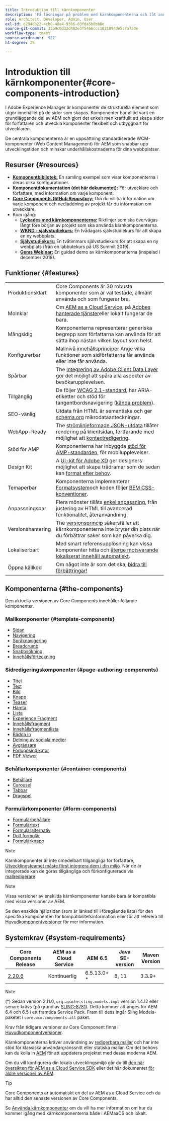 ```yaml
---
title: Introduktion till kärnkomponenter
description: 'Få lösningar på problem med kärnkomponenterna och låt andra skapa element i AEM. '
role: Architect, Developer, Admin, User
exl-id: d294db22-4cb0-48a4-9366-03fda5b8bb8e
source-git-commit: 35b9c0d32d402e3f5466ccc1021094de5c7a750e
workflow-type: tm+mt
source-wordcount: '927'
ht-degree: 2%

---
```


# Introduktion till kärnkomponenter{#core-components-introduction}

I Adobe Experience Manager är komponenter de strukturella element som utgör innehållet på de sidor som skapas. Komponenter har alltid varit en grundläggande del av AEM och gjort det enkelt men kraftfullt att skapa sidor för författaren och utveckla komponenter flexibelt och utbyggbart för utvecklaren.

De centrala komponenterna är en uppsättning standardiserade WCM-komponenter (Web Content Management) för AEM som snabbar upp utvecklingstiden och minskar underhållskostnaderna för dina webbplatser.

## Resurser {#resources}

* **[Komponentbibliotek:](https://www.adobe.com/go/aem_cmp_library)** En samling exempel som visar komponenterna i deras olika konfigurationer.
* **Komponentdokumentation (det här dokumentet):** För utvecklare och författare, med information om varje komponent.
* **[Core Components GitHub Repository:](https://github.com/adobe/aem-core-wcm-components)** Om du vill ha information om varje komponent och nedladdning av projekt får du information om utvecklare.
* Kom igång:
   * **[Lyckades med kärnkomponenterna:](/help/developing/success.md)** Riktlinjer som ska övervägas långt före början av projekt som ska använda kärnkomponenterna.
   * **[WKND - självstudiekurs:](https://experienceleague.adobe.com/docs/experience-manager-learn/getting-started-wknd-tutorial-develop/overview.html)** En tvådagars självstudiekurs för att skapa en ny webbplats.
   * **[Självstudiekurs:](https://expleague.azureedge.net/labs/L767/index.html)** En tvåtimmars självstudiekurs för att skapa en ny webbplats (från en labbutekurs på US Summit 2019).
   * **[Gems Webinar:](https://helpx.adobe.com/experience-manager/kt/eseminars/gems/AEM-Core-Components.html)** En guidad demo av kärnkomponenterna (inspelad i december 2018).

## Funktioner {#features}

|  |  |
|---|---|
| Produktionsklart | Core Components är 30 robusta komponenter som är väl testade, allmänt använda och som fungerar bra. |
| Molnklar | Om [AEM as a Cloud Service](https://experienceleague.adobe.com/docs/experience-manager-cloud-service/landing/home.html), på [Adobes hanterade tjänster](https://github.com/adobe/aem-project-archetype/tree/master/src/main/archetype/dispatcher.ams)eller lokalt fungerar de bara. |
| Mångsidig | Komponenterna representerar generiska begrepp som författarna kan använda för att sätta ihop nästan vilken layout som helst. |
| Konfigurerbar | Mallnivå [innehållsprinciper](https://experienceleague.adobe.com/docs/experience-manager-cloud-service/content/implementing/developing/full-stack/components-templates/templates.html#content-policies) Ange vilka funktioner som sidförfattarna får använda eller inte får använda. |
| Spårbar | The [Integrering av Adobe Client Data Layer](/help/developing/data-layer/overview.md) gör det möjligt att spåra alla aspekter av besökarupplevelsen. |
| Tillgänglig | De följer [WCAG 2.1-standard](https://www.w3.org/TR/WCAG21/), har ARIA-etiketter och stöd för tangentbordsnavigering ([kända problem](https://github.com/adobe/aem-core-wcm-components/issues?utf8=✓&amp;q=is%3Aissue+is%3Aopen+accessibility+in%3Atitle)). |
| SEO-vänlig | Utdata från HTML är semantiska och ger [schema.org](https://schema.org) mikrodataanteckningar. |
| WebApp-Ready | The [strömlinjeformade JSON-utdata](https://experienceleague.adobe.com/docs/experience-manager-learn/foundation/development/develop-sling-model-exporter.html) tillåter rendering på klientsidan, fortfarande med möjlighet att [kontextredigering](https://experienceleague.adobe.com/docs/experience-manager-learn/sites/spa-editor/spa-editor-framework-feature-video-use.html). |
| Stöd för AMP | Komponenterna har inbyggda [stöd för AMP-standarden,](/help/developing/amp.md) för mobilupplevelser. |
| Design Kit | A [UI-kit för Adobe XD](https://experienceleague.adobe.com/docs/experience-manager-learn/assets/AEM-CoreComponents-UI-Kit.xd) ger designers möjlighet att skapa trådramar som de sedan kan [format efter behov](https://github.com/adobe/aem-guides-wknd/releases/download/aem-guides-wknd-0.0.2/AEM_UI-kit-WKND.xd). |
| Temaperbar | Komponenterna implementerar [Formatsystem](https://experienceleague.adobe.com/docs/experience-manager-cloud-service/content/sites/authoring/features/style-system.html)och koden följer [BEM CSS-konventioner](http://getbem.com/). |
| Anpassningsbar | Flera mönster tillåts [enkel anpassning](developing/customizing.md), från justering av HTML till avancerad funktionalitet, återanvändning. |
| Versionshantering | The [versionsprincip](https://github.com/adobe/aem-core-wcm-components/wiki/Versioning-policies) säkerställer att kärnkomponenterna inte bryter din plats när du förbättrar saker som kan påverka dig. |
| Lokaliserbart | Med smart referensupplösning kan vissa komponenter hitta och [återge motsvarande lokaliserat innehåll automatiskt](get-started/localization.md). |
| Öppna källkod | Om något inte är som det ska, [bidra till förbättringar!](https://github.com/adobe/aem-core-wcm-components/blob/master/CONTRIBUTING.md) |

## Komponenterna {#the-components}

Den aktuella versionen av Core Components innehåller följande komponenter.

### Mallkomponenter {#template-components}

* [Sidan](components/page.md)
* [Navigering](components/navigation.md)
* [Språknavigering](components/language-navigation.md)
* [Breadcrumb](components/breadcrumb.md)
* [Snabbsökning](components/quick-search.md)
* [Innehållsförteckning](components/tableofcontents.md)

### Sidredigeringskomponenter {#page-authoring-components}

* [Titel](components/title.md)
* [Text](components/text.md)
* [Bild](components/image.md)
* [Knapp](components/button.md)
* [Teaser](components/teaser.md)
* [Hämta](components/download.md)
* [Lista](components/list.md)
* [Experience Fragment](components/experience-fragment.md)
* [Innehållsfragment](components/content-fragment-component.md)
* [Innehållsfragmentlista](components/content-fragment-list.md)
* [Bädda in](components/embed.md)
* [Delning av sociala medier](components/sharing.md)
* [Avgränsare](components/separator.md)
* [Förloppsindikator](components/progress-bar.md)
* [PDF Viewer](components/pdf-viewer.md)

### Behållarkomponenter {#container-components}

* [Behållare](components/container.md)
* [Carousel](components/carousel.md)
* [Tabbar](components/tabs.md)
* [Dragspel](components/accordion.md)

### Formulärkomponenter {#form-components}

* [Formulärbehållare](components/forms/form-container.md)
* [Formulärtext](components/forms/form-text.md)
* [Formuläralternativ](components/forms/form-options.md)
* [Dolt formulär](components/forms/form-hidden.md)
* [Formulärknapp](components/forms/form-button.md)

>[!NOTE]
>
>Kärnkomponenter är inte omedelbart tillgängliga för författare, [Utvecklingsteamet måste först integrera dem i din miljö](get-started/using.md). När de är integrerade kan de göras tillgängliga och förkonfigurerade via [mallredigerare](https://experienceleague.adobe.com/docs/experience-manager-cloud-service/sites/authoring/features/templates.html).

>[!NOTE]
>
>Vissa versioner av enskilda kärnkomponenter kanske bara är kompatibla med vissa versioner av AEM.
>
>Se den enskilda hjälpsidan (som är länkad till i föregående lista) för den specifika komponenten för kompatibilitetsinformation eller för att referera till [Huvudkomponentversioner](versions.md) för mer information.

## Systemkrav {#system-requirements}

| Core Components Release | AEM as a Cloud Service | AEM 6.5 | Java SE-version | Maven Version |
|---------|---------|---------|---------|---------|
| [2.20.6](https://github.com/adobe/aem-core-wcm-components/releases/tag/core.wcm.components.reactor-2.20.6) | Kontinuerlig | 6.5.13.0+ * | 8, 11 | 3.3.9+ |

>[!NOTE]
>
>(*) Sedan version 2.11.0, `org.apache.sling.models.impl` version 1.4.12 eller senare krävs (på grund av [SLING-8781](https://issues.apache.org/jira/browse/SLING-8781)). Detta kommer att anges för AEM 6.4 och 6.5 i ett framtida Service Pack. Fram till dess ingår Sling Models-paketet i `core.wcm.components.all` paket.

Krav från tidigare versioner av Core Component finns i [Huvudkomponentversioner](versions.md).

Kärnkomponenterna kräver användning av [redigerbara mallar](https://experienceleague.adobe.com/docs/experience-manager-learn/sites/page-authoring/template-editor-feature-video-use.html) och har inte stöd för klassiska användargränssnitt eller statiska mallar. Om det behövs kan du kolla in [AEM](https://opensource.adobe.com/aem-modernize-tools/pages/tools.html) för att uppdatera projektet med dessa moderna AEM.

Om du vill konfigurera din lokala utvecklingsmiljö går du till [den här översikten för AEM as a Cloud Service SDK](https://experienceleague.adobe.com/docs/experience-manager-learn/cloud-service/local-development-environment-set-up/overview.html) eller det här dokumentet [för äldre versioner av AEM](https://experienceleague.adobe.com/docs/experience-manager-learn/foundation/development/set-up-a-local-aem-development-environment.html).

>[!TIP]
>
>Core Components är automatiskt en del av AEM as a Cloud Service och du har alltid den senaste versionen av Core Components.
>
>Se [Använda kärnkomponenter](/help/get-started/using.md) om du vill ha mer information om hur du kommer igång med kärnkomponenterna både i AEMaaCS och lokalt.
